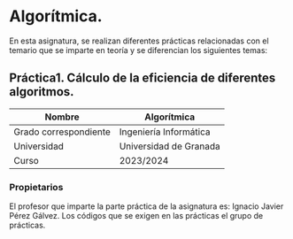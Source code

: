 # Algorítmica.

En esta asignatura, se realizan diferentes prácticas relacionadas con el temario que se imparte en teoría y se diferencian los siguientes temas:

## Práctica1. Cálculo de la eficiencia de diferentes algoritmos.

| Nombre                | Algorítmica                                               |
| --------------------- | --------------------------------------------------------- |
| Grado correspondiente | Ingeniería Informática                                    |
| Universidad           | Universidad de Granada                                    |
| Curso                 | 2023/2024                                                 |




### Propietarios
El profesor que imparte la parte práctica de la asignatura es: Ignacio Javier Pérez Gálvez.
Los códigos que se exigen en las prácticas el grupo de prácticas.
